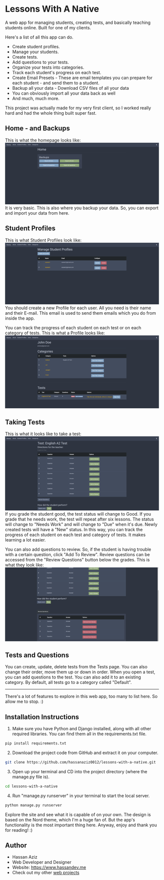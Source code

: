 # Lessons With A Native
A web app for managing students, creating tests, and basically teaching students online. Built for one of my clients. 

Here's a list of all this app can do.
* Create student profiles.
* Manage your students.
* Create tests.
* Add questions to your tests.
* Organize your tests into categories.
* Track each student's progress on each test.
* Create Email Presets - These are email templates you can prepare for each student - and send them to a student.
* Backup all your data - Download CSV files of all your data
* You can obviously import all your data back as well
* And much, much more.

This project was actually made for my very first client, so I worked really hard and had the whole thing built super fast. 

## Home - and Backups
This is what the homepage looks like: ![Home](./proj-imgs/1.png)
It is very basic. This is also where you backup your data. So, you can export and import your data from here.

## Student Profiles
This is what Student Profiles look like: ![Student Profiles](./proj-imgs/2.png)
You should create a new Profile for each user. All you need is their name and their E-mail. This email is used to send them emails which you do from inside the app.

You can track the progress of each student on each test or on each category of tests. This is what a Profile looks like: ![Hassan's Profile](./proj-imgs/3.png)

## Taking Tests

This is what it looks like to take a test: ![Taking tests](./proj-imgs/5.png)
If you grade the student good, the test status will change to Good. If you grade that he needs work, the test will repeat after six lessons. The status will change to "Needs Work" and will change to "Due" when it's due. Newly created tests will have a "New" status. In this way, you can track the progress of each student on each test and category of tests. It makes learning a lot easier.

You can also add questions to review. So, if the student is having trouble with a certain question, click "Add To Review". Review questions can be accessed from the "Review Questions" button below the grades. This is what they look like: ![Review Questions](./proj-imgs/6.png)

## Tests and Questions
You can create, update, delete tests from the Tests page. You can also change their order, move them up or down in order. When you open a test, you can add questions to the test. You can also add it to an existing category. By default, all tests go to a category called "Default". 

___

There's a lot of features to explore in this web app, too many to list here. So allow me to stop. :)

## Installation Instructions
1. Make sure you have Python and Django installed, along with all other required libraries. You can find them all in the requirements.txt file.
```bash
pip install requirements.txt
```
2. Download the project code from GitHub and extract it on your computer.
```bash
git clone https://github.com/hassanaziz0012/lessons-with-a-native.git
```
3. Open up your terminal and CD into the project directory (where the manage.py file is).
```bash
cd lessons-with-a-native
```
4. Run "manage.py runserver" in your terminal to start the local server.
```bash
python manage.py runserver
```

Explore the site and see what it is capable of on your own. The design is based on the Nord theme, which I'm a huge fan of. But the app's functionality is the most important thing here. Anyway, enjoy and thank you for reading! :)

## Author
- Hassan Aziz
- Web Developer and Designer
- Website: https://www.hassandev.me
- Check out my other [web projects](https://www.hassandev.me/projects)
